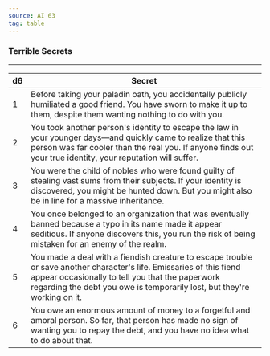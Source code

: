 ```yaml
---
source: AI 63
tag: table
---
```


### Terrible Secrets
---
|d6|Secret|
|----|------------|
|1|Before taking your paladin oath, you accidentally publicly humiliated a good friend. You have sworn to make it up to them, despite them wanting nothing to do with you.|
|2|You took another person's identity to escape the law in your younger days—and quickly came to realize that this person was far cooler than the real you. If anyone finds out your true identity, your reputation will suffer.|
|3|You were the child of nobles who were found guilty of stealing vast sums from their subjects. If your identity is discovered, you might be hunted down. But you might also be in line for a massive inheritance.|
|4|You once belonged to an organization that was eventually banned because a typo in its name made it appear seditious. If anyone discovers this, you run the risk of being mistaken for an enemy of the realm.|
|5|You made a deal with a fiendish creature to escape trouble or save another character's life. Emissaries of this fiend appear occasionally to tell you that the paperwork regarding the debt you owe is temporarily lost, but they're working on it.|
|6|You owe an enormous amount of money to a forgetful and amoral person. So far, that person has made no sign of wanting you to repay the debt, and you have no idea what to do about that.|
